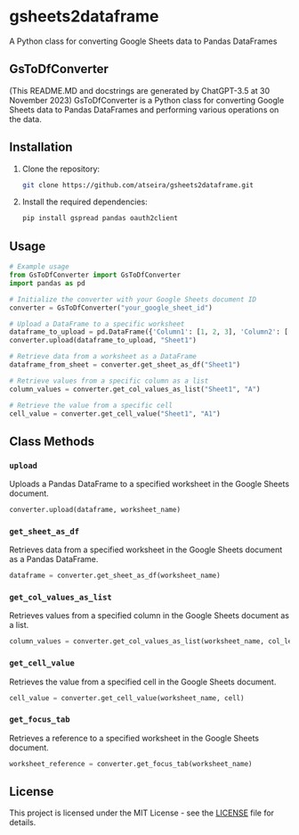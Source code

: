 # gsheets2dataframe
A Python class for converting Google Sheets data to Pandas DataFrames

## GsToDfConverter

(This README.MD and docstrings are generated by ChatGPT-3.5 at 30 November 2023)
GsToDfConverter is a Python class for converting Google Sheets data to Pandas DataFrames and performing various operations on the data.

## Installation

1. Clone the repository:

   ```bash
   git clone https://github.com/atseira/gsheets2dataframe.git
   ```

2. Install the required dependencies:

   ```bash
   pip install gspread pandas oauth2client
   ```

## Usage

```python
# Example usage
from GsToDfConverter import GsToDfConverter
import pandas as pd

# Initialize the converter with your Google Sheets document ID
converter = GsToDfConverter("your_google_sheet_id")

# Upload a DataFrame to a specific worksheet
dataframe_to_upload = pd.DataFrame({'Column1': [1, 2, 3], 'Column2': ['A', 'B', 'C']})
converter.upload(dataframe_to_upload, "Sheet1")

# Retrieve data from a worksheet as a DataFrame
dataframe_from_sheet = converter.get_sheet_as_df("Sheet1")

# Retrieve values from a specific column as a list
column_values = converter.get_col_values_as_list("Sheet1", "A")

# Retrieve the value from a specific cell
cell_value = converter.get_cell_value("Sheet1", "A1")
```

## Class Methods

### `upload`

Uploads a Pandas DataFrame to a specified worksheet in the Google Sheets document.

```python
converter.upload(dataframe, worksheet_name)
```

### `get_sheet_as_df`

Retrieves data from a specified worksheet in the Google Sheets document as a Pandas DataFrame.

```python
dataframe = converter.get_sheet_as_df(worksheet_name)
```

### `get_col_values_as_list`

Retrieves values from a specified column in the Google Sheets document as a list.

```python
column_values = converter.get_col_values_as_list(worksheet_name, col_letter)
```

### `get_cell_value`

Retrieves the value from a specified cell in the Google Sheets document.

```python
cell_value = converter.get_cell_value(worksheet_name, cell)
```

### `get_focus_tab`

Retrieves a reference to a specified worksheet in the Google Sheets document.

```python
worksheet_reference = converter.get_focus_tab(worksheet_name)
```

## License

This project is licensed under the MIT License - see the [LICENSE](LICENSE) file for details.
